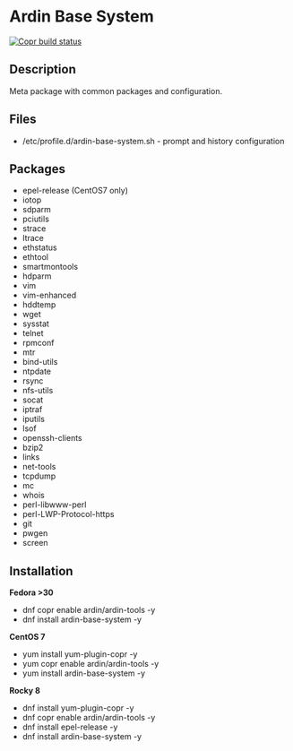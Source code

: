 # Ardin Base System

[![Copr build status](https://copr.fedorainfracloud.org/coprs/ardin/ardin-tools/package/ardin-base-system/status_image/last_build.png)](https://copr.fedorainfracloud.org/coprs/ardin/ardin-tools/package/ardin-base-system/)

## Description
Meta package with common packages and configuration.


## Files
* /etc/profile.d/ardin-base-system.sh - prompt and history configuration


## Packages
* epel-release (CentOS7 only)
* iotop
* sdparm
* pciutils
* strace
* ltrace
* ethstatus
* ethtool
* smartmontools
* hdparm
* vim
* vim-enhanced
* hddtemp
* wget
* sysstat
* telnet
* rpmconf
* mtr
* bind-utils
* ntpdate
* rsync
* nfs-utils
* socat
* iptraf
* iputils
* lsof
* openssh-clients
* bzip2
* links
* net-tools
* tcpdump
* mc
* whois
* perl-libwww-perl
* perl-LWP-Protocol-https
* git
* pwgen
* screen


## Installation

**Fedora >30**

* dnf copr enable ardin/ardin-tools -y
* dnf install ardin-base-system -y

**CentOS 7**

* yum install yum-plugin-copr -y
* yum copr enable ardin/ardin-tools -y
* yum install ardin-base-system -y

**Rocky 8**

* dnf install yum-plugin-copr -y
* dnf copr enable ardin/ardin-tools -y
* dnf install epel-release -y
* dnf install ardin-base-system -y


